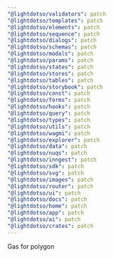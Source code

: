 ```yaml
---
"@lightdotso/validators": patch
"@lightdotso/templates": patch
"@lightdotso/elements": patch
"@lightdotso/sequence": patch
"@lightdotso/dialogs": patch
"@lightdotso/schemas": patch
"@lightdotso/modals": patch
"@lightdotso/params": patch
"@lightdotso/states": patch
"@lightdotso/stores": patch
"@lightdotso/tables": patch
"@lightdotso/storybook": patch
"@lightdotso/const": patch
"@lightdotso/forms": patch
"@lightdotso/hooks": patch
"@lightdotso/query": patch
"@lightdotso/types": patch
"@lightdotso/utils": patch
"@lightdotso/wagmi": patch
"@lightdotso/explorer": patch
"@lightdotso/data": patch
"@lightdotso/nuqs": patch
"@lightdotso/inngest": patch
"@lightdotso/sdk": patch
"@lightdotso/svg": patch
"@lightdotso/images": patch
"@lightdotso/router": patch
"@lightdotso/ui": patch
"@lightdotso/docs": patch
"@lightdotso/home": patch
"@lightdotso/app": patch
"@lightdotso/ai": patch
"@lightdotso/crates": patch
---
```


Gas for polygon
